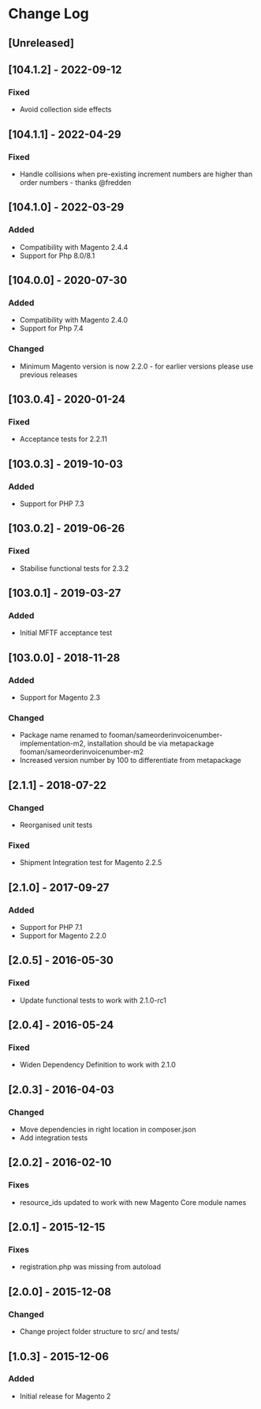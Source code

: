 # Change Log

## [Unreleased]

## [104.1.2] - 2022-09-12
### Fixed
- Avoid collection side effects

## [104.1.1] - 2022-04-29
### Fixed
- Handle collisions when pre-existing increment numbers are higher than order numbers - thanks @fredden

## [104.1.0] - 2022-03-29
### Added
- Compatibility with Magento 2.4.4
- Support for Php 8.0/8.1

## [104.0.0] - 2020-07-30
### Added
- Compatibility with Magento 2.4.0
- Support for Php 7.4
### Changed
- Minimum Magento version is now 2.2.0 - for earlier versions please use previous releases

## [103.0.4] - 2020-01-24
### Fixed
- Acceptance tests for 2.2.11

## [103.0.3] - 2019-10-03
### Added
- Support for PHP 7.3

## [103.0.2] - 2019-06-26
### Fixed
- Stabilise functional tests for 2.3.2

## [103.0.1] - 2019-03-27
### Added
- Initial MFTF acceptance test

## [103.0.0] - 2018-11-28
### Added
- Support for Magento 2.3
### Changed
- Package name renamed to fooman/sameorderinvoicenumber-implementation-m2, installation should be via metapackage fooman/sameorderinvoicenumber-m2
- Increased version number by 100 to differentiate from metapackage

## [2.1.1] - 2018-07-22
### Changed
- Reorganised unit tests
### Fixed
- Shipment Integration test for Magento 2.2.5

## [2.1.0] - 2017-09-27
### Added
- Support for PHP 7.1
- Support for Magento 2.2.0

## [2.0.5] - 2016-05-30
### Fixed
- Update functional tests to work with 2.1.0-rc1

## [2.0.4] - 2016-05-24
### Fixed
- Widen Dependency Definition to work with 2.1.0

## [2.0.3] - 2016-04-03
### Changed
- Move dependencies in right location in composer.json
- Add integration tests

## [2.0.2] - 2016-02-10
### Fixes
- resource_ids updated to work with new Magento Core module names

## [2.0.1] - 2015-12-15
### Fixes
- registration.php was missing from autoload

## [2.0.0] - 2015-12-08
### Changed
- Change project folder structure to src/ and tests/

## [1.0.3] - 2015-12-06
### Added
- Initial release for Magento 2
